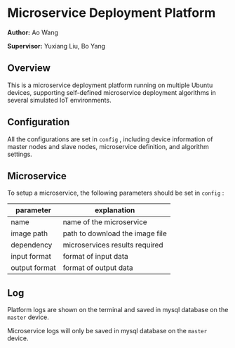 # Microservice Deployment Platform

**Author:** Ao Wang

**Supervisor:** Yuxiang Liu, Bo Yang

## Overview

This is a microservice deployment platform running on multiple Ubuntu devices, supporting self-defined microservice deployment algorithms in several simulated IoT environments.

## Configuration

All the configurations are set in `config` , including device information of master nodes and slave nodes, microservice definition, and algorithm settings.

## Microservice

To setup a microservice, the following parameters should be set in `config` :

| parameter     | explanation |
| ------------- | ----------- |
| name          | name of the microservice |
| image path    | path to download the image file |
| dependency    | microservices results required |
| input format  | format of input data |
| output format | format of output data |

## Log

Platform logs are shown on the terminal and saved in mysql database on the `master` device.

Microservice logs will only be saved in mysql database on the `master` device.